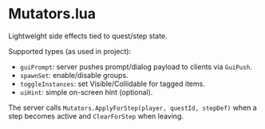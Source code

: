 # Mutators.lua

Lightweight side effects tied to quest/step state.

Supported types (as used in project):
- `guiPrompt`: server pushes prompt/dialog payload to clients via `GuiPush`.
- `spawnSet`: enable/disable groups.
- `toggleInstances`: set Visible/Collidable for tagged items.
- `uiHint`: simple on-screen hint (optional).

The server calls `Mutators.ApplyForStep(player, questId, stepDef)` when a step becomes active and `ClearForStep` when leaving.
